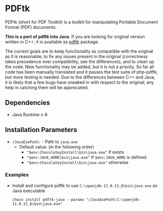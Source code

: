 # PDFtk
PDFtk (short for PDF Toolkit) is a toolkit for manipulating Portable Document Format (PDF) documents.

**This is a port of pdftk into Java**. If you are looking for original version written in C++, it is available as [pdftk](https://community.chocolatey.org/packages/pdftk) package.

The current goals are to keep functionality as compatible with the original as it is reasonable, to fix any issues present in the original (correctness takes precedence over compatibility, see the differences), and to clean up the code. New functionality may be added, but it is not a priority. So far all code has been manually translated and it passes the test suite of php-pdftk, but more testing is needed. Due to the differences between C++ and Java, it is likely that a few bugs have sneaked in with respect to the original; any help in catching them will be appreciated.

## Dependencies
* Java Runtime ≥ 8

## Installation Parameters
* `/JavaExePath:` - Path to `java.exe`
    - Default value: (in the following order)
        - `"$env:ChocolateyInstall\bin\java.exe"` if exists
        - `"$env:JAVA_HOME\bin\java.exe"` if `$env:JAVA_HOME` is defined
        - `"$env:ChocolateyInstall\bin\java.exe"` otherwise

### Examples
* Install and configure pdftk to use `C:\openjdk-11.0.13_8\bin\java.exe` as Java executable
    ```
    choco install pdftk-java --params "/JavaExePath:C:\openjdk-11.0.13_8\bin\java.exe"
    ```